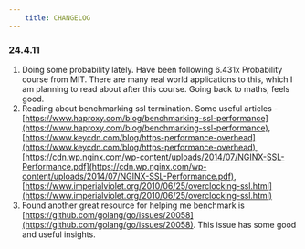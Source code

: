 ```yaml
---
    title: CHANGELOG
---
```


 ### 24.4.11
  1. Doing some probability lately. Have been following 6.431x Probability course from MIT. There are many real world applications to this, which I am planning to read about after this course. Going back to maths, feels good.
  2. Reading about benchmarking ssl termination. Some useful articles - [https://www.haproxy.com/blog/benchmarking-ssl-performance](https://www.haproxy.com/blog/benchmarking-ssl-performance), [https://www.keycdn.com/blog/https-performance-overhead](https://www.keycdn.com/blog/https-performance-overhead), [https://cdn.wp.nginx.com/wp-content/uploads/2014/07/NGINX-SSL-Performance.pdf](https://cdn.wp.nginx.com/wp-content/uploads/2014/07/NGINX-SSL-Performance.pdf), [https://www.imperialviolet.org/2010/06/25/overclocking-ssl.html](https://www.imperialviolet.org/2010/06/25/overclocking-ssl.html)
  3. Found another great resource for helping me benchmark is [https://github.com/golang/go/issues/20058](https://github.com/golang/go/issues/20058). This issue has some good and useful insights.